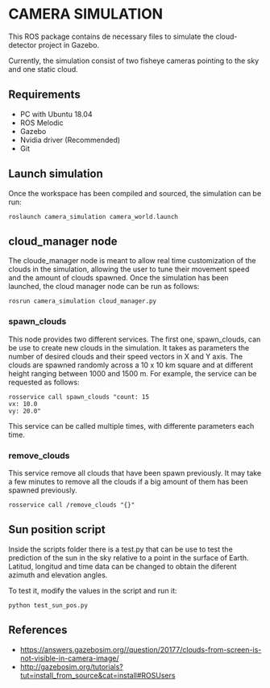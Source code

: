 # CAMERA SIMULATION
This ROS package contains de necessary files to simulate the cloud-detector project in Gazebo.

Currently, the simulation consist of two fisheye cameras pointing to the sky and one static cloud.

## Requirements
- PC with Ubuntu 18.04
- ROS Melodic
- Gazebo
- Nvidia driver (Recommended)
- Git


## Launch simulation
Once the workspace has been compiled and sourced, the simulation can be run:

```
roslaunch camera_simulation camera_world.launch
```

## cloud_manager node
The cloude_manager node is meant to allow real time customization of the clouds in the simulation, allowing the user to tune their movement speed and the amount of clouds spawned. Once the simulation has been launched, the cloud manager node can be run as follows:

``` 
rosrun camera_simulation cloud_manager.py
```
### spawn_clouds

This node provides two different services. The first one, spawn_clouds, can be use to create new clouds in the simulation. It takes as parameters the number of desired clouds and their speed vectors in X and Y axis. The clouds are spawned randomly across a 10 x 10 km square and at different height ranging between 1000 and 1500 m. For example, the service can be requested as follows:

```
rosservice call spawn_clouds "count: 15
vx: 10.0
vy: 20.0"
```

This service can be called multiple times, with differente parameters each time.

### remove_clouds

This service remove all clouds that have been spawn previously. It may take a few minutes to remove all the clouds if a big amount of them has been spawned previously.

```
rosservice call /remove_clouds "{}"
```

## Sun position script

Inside the scripts folder there is a test.py that can be use to test the prediction of the sun in the sky relative to a point in the surface of Earth. Latitud, longitud and time data can be changed to obtain the diferent azimuth and elevation angles.

To test it, modify the values in the script and run it:

```
python test_sun_pos.py
```

## References
- <https://answers.gazebosim.org//question/20177/clouds-from-screen-is-not-visible-in-camera-image/>
- <http://gazebosim.org/tutorials?tut=install_from_source&cat=install#ROSUsers>